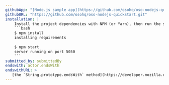 ```yaml
---
githubApp: "[Node.js sample app](https://github.com/osohq/oso-nodejs-quickstart)"
githubURL: "https://github.com/osohq/oso-nodejs-quickstart.git"
installation: |
    Install the project dependencies with NPM (or Yarn), then run the server:
    ```bash
    $ npm install
    installing requirements
    
    $ npm start
    server running on port 5050
    ```
submitted_by: submittedBy
endswith: actor.endsWith
endswithURL: >
   [the `String.prototype.endsWith` method](https://developer.mozilla.org/en-US/docs/Web/JavaScript/Reference/Global_Objects/String/endsWith)
---
```

